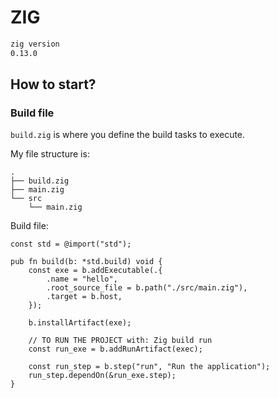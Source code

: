 # ZIG

```cmd
zig version
0.13.0
```

## How to start?

### Build file

`build.zig` is where you define the build tasks to execute.

My file structure is:

```
.
├── build.zig
├── main.zig
└── src
    └── main.zig
```

Build file:

```zig
const std = @import("std");

pub fn build(b: *std.build) void {
    const exe = b.addExecutable(.{
        .name = "hello",
        .root_source_file = b.path("./src/main.zig"),
        .target = b.host,
    });

    b.installArtifact(exe);

    // TO RUN THE PROJECT with: Zig build run
    const run_exe = b.addRunArtifact(exec);

    const run_step = b.step("run", "Run the application");
    run_step.dependOn(&run_exe.step);
}
```
